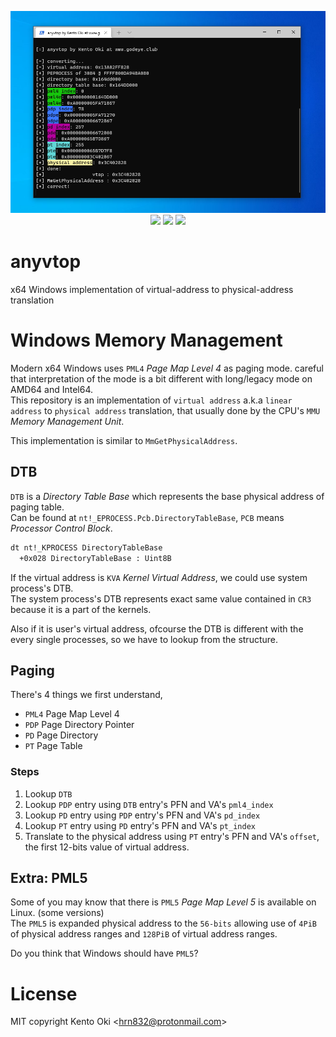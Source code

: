 <p align="center">
<img src="image.png">
  
<img src="https://img.shields.io/github/workflow/status/kkent030315/anyvtop/MSBuild?style=for-the-badge">
<img src="https://img.shields.io/badge/platform-win--64-00a2ed?style=for-the-badge">
<img src="https://img.shields.io/github/license/kkent030315/anyvtop?style=for-the-badge">
</p>

# anyvtop

x64 Windows implementation of virtual-address to physical-address translation

# Windows Memory Management

Modern x64 Windows uses `PML4` *Page Map Level 4* as paging mode. careful that interpretation of the mode is a bit different with long/legacy mode on AMD64 and Intel64.  
This repository is an implementation of `virtual address` a.k.a `linear address` to `physical address` translation, that usually done by the CPU's `MMU` *Memory Management Unit*.

This implementation is similar to `MmGetPhysicalAddress`.  

## DTB

`DTB` is a *Directory Table Base* which represents the base physical address of paging table.  
Can be found at `nt!_EPROCESS.Pcb.DirectoryTableBase`, `PCB` means *Processor Control Block*.

```bash
dt nt!_KPROCESS DirectoryTableBase
  +0x028 DirectoryTableBase : Uint8B
```

If the virtual address is `KVA` *Kernel Virtual Address*, we could use system process's DTB.  
The system process's DTB represents exact same value contained in `CR3` because it is a part of the kernels.

Also if it is user's virtual address, ofcourse the DTB is different with the every single processes, so we have to lookup from the structure.

## Paging

There's 4 things we first understand,

- `PML4` Page Map Level 4
- `PDP` Page Directory Pointer
- `PD` Page Directory
- `PT` Page Table

### Steps

1. Lookup `DTB`
2. Lookup `PDP` entry using `DTB` entry's PFN and VA's `pml4_index`
3. Lookup `PD` entry using `PDP` entry's PFN and VA's `pd_index`
4. Lookup `PT` entry using `PD` entry's PFN and VA's `pt_index`
5. Translate to the physical address using `PT` entry's PFN and VA's `offset`, the first 12-bits value of virtual address.

## Extra: PML5

Some of you may know that there is `PML5` *Page Map Level 5* is available on Linux. (some versions)  
The `PML5` is expanded physical address to the `56-bits` allowing use of `4PiB` of physical address ranges and `128PiB` of virtual address ranges.  

Do you think that Windows should have `PML5`?

# License

MIT copyright Kento Oki \<hrn832@protonmail.com\>
